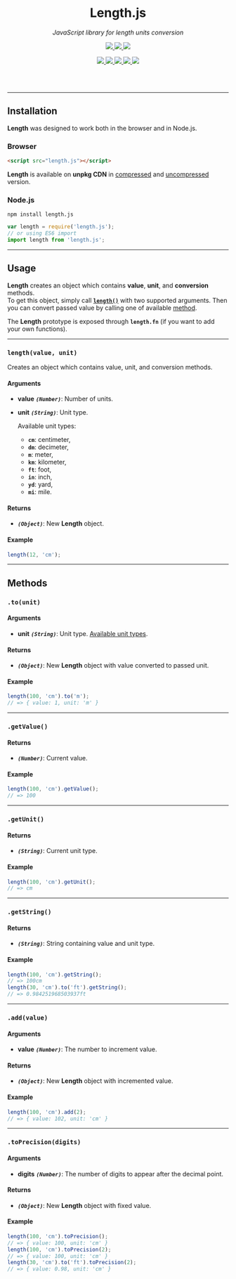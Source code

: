 <div align="center">
  <h1>Length.js</h1>
  <p>
    <em> JavaScript library for length units conversion</em>
  </p>
  <p>
    <a href="https://www.npmjs.com/package/length.js">
      <img src="https://img.shields.io/npm/v/length.js.svg" />
    </a>
    <a href="https://github.com/appalaszynski/length.js/blob/master/LICENSE">
      <img src="https://img.shields.io/npm/l/length.js.svg" />
    </a>
    <a href="https://travis-ci.org/appalaszynski/length.js">
      <img src="https://travis-ci.org/appalaszynski/length.js.svg?branch=master" />
    </a>
  </p>
  <p>
    <a href="https://github.com/appalaszynski/length.js/commits/master">
      <img src="https://img.shields.io/github/last-commit/appalaszynski/length.js.svg" />
    </a>
    <a href="https://www.npmjs.com/package/length.js">
      <img src="https://img.shields.io/npm/dt/length.js.svg" />
    </a>
    <a href="https://github.com/appalaszynski/mac-setup/stargazers">
      <img src="https://img.shields.io/github/stars/appalaszynski/length.js.svg" />
    </a>
    <a href="https://github.com/appalaszynski/length.js/network/members">
      <img src="https://img.shields.io/github/forks/appalaszynski/length.js.svg" />
    </a>
    <a href="https://github.com/appalaszynski/length.js/graphs/contributors">
      <img src="https://img.shields.io/github/contributors/appalaszynski/length.js.svg" />
    </a>
  </p>
  <br>
  <br>
</div>

---

## Installation

**Length** was designed to work both in the browser and in Node.js.

### Browser

```html
<script src="length.js"></script>
```

**Length** is available on **unpkg CDN** in [compressed](https://unpkg.com/length.js/min/length.min.js) and [uncompressed](https://unpkg.com/length.js) version.

### Node.js

```shell
npm install length.js
```

```javascript
var length = require('length.js');
// or using ES6 import
import length from 'length.js';
```

---

## Usage

**Length** creates an object which contains **value**, **unit**, and **conversion** methods.  
To get this object, simply call [**``length()``**](#lengthvalue-unit) with two supported arguments. Then you can convert passed value by calling one of available [method](#methods).  
  
The **Length** prototype is exposed through **``length.fn``** (if you want to add your own functions).

<hr />

### ``length(value, unit)``

Creates an object which contains value, unit, and conversion methods.

#### Arguments
* **value** _**``(Number)``**_: Number of units.
* **unit** _**``(String)``**_: Unit type.  
  
  Available unit types: 
  * **``cm``**: centimeter,
  * **``dm``**: decimeter,
  * **``m``**: meter,
  * **``km``**: kilometer,
  * **``ft``**: foot,
  * **``in``**: inch,
  * **``yd``**: yard,
  * **``mi``**: mile.

#### Returns
* _**``(Object)``**_: New **Length** object.

#### Example
```javascript
length(12, 'cm');
```

---

## Methods

### ``.to(unit)``

#### Arguments
* **unit** _**``(String)``**_: Unit type. [Available unit types](#arguments).

#### Returns
* _**``(Object)``**_: New **Length** object with value converted to passed unit.

#### Example
```javascript
length(100, 'cm').to('m');
// => { value: 1, unit: 'm' }
```
 
---

### ``.getValue()``

#### Returns
* _**``(Number)``**_: Current value.

#### Example
```javascript
length(100, 'cm').getValue();
// => 100
```

---

### ``.getUnit()``

#### Returns
* _**``(String)``**_: Current unit type.

#### Example
```javascript
length(100, 'cm').getUnit();
// => cm
```

---

### ``.getString()``

#### Returns
* _**``(String)``**_: String containing value and unit type.

#### Example
```javascript
length(100, 'cm').getString();
// => 100cm
length(30, 'cm').to('ft').getString();
// => 0.984251968503937ft
```

---

### ``.add(value)``

#### Arguments
* **value** _**``(Number)``**_: The number to increment value.

#### Returns
* _**``(Object)``**_: New **Length** object with incremented value.

#### Example
```javascript
length(100, 'cm').add(2);
// => { value: 102, unit: 'cm' }
```

---

### ``.toPrecision(digits)``

#### Arguments
* **digits** _**``(Number)``**_: The number of digits to appear after the decimal point.

#### Returns
* _**``(Object)``**_: New **Length** object with fixed value.

#### Example
```javascript
length(100, 'cm').toPrecision();
// => { value: 100, unit: 'cm' }
length(100, 'cm').toPrecision(2);
// => { value: 100, unit: 'cm' }
length(30, 'cm').to('ft').toPrecision(2);
// => { value: 0.98, unit: 'cm' }
```
